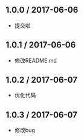 1.0.0 / 2017-06-06
------------------

- 提交啦

1.0.1 / 2017-06-06
------------------

- 修改README.md

1.0.2 / 2017-06-07
------------------

- 优化代码


1.0.3 / 2017-06-07
------------------

- 修改bug